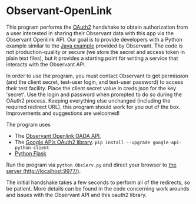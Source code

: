 # Observant-OpenLink

This program performs the <a href="http://tools.ietf.org/html/rfc6749">OAuth2</a> handshake to obtain authorization from a user interested in sharing their Observant data with this app via the Observant Openlink API.  Our goal is to provide developers with a Python example similar to the <a href="https://github.com/ObservantPtyLtd/oada-client">Java example</a> provided by Observant.  The code is not production-quality or secure (we store the secret and access token in plain text files), but it provides a starting point for writing a service that interacts with the Observant API.

In order to use the program, you must contact Observant to get permission (and the client secret, test-user login, and test-user password) to access their test facility.  Place the client secret value in creds.json for the key 'secret'. Use the login and password when prompted to do so during the OAuth2 process.  Keeping everything else unchanged (including the required redirect URL), this program should work for you out of the box.  Improvements and suggestions are welcomed!

The program uses
- The <a href="https://github.com/ObservantPtyLtd/oada-client/blob/master/OAuth2-step-by-step.md">Observant Openlink OADA API</a>,
- The <a href="https://developers.google.com/identity/protocols/OAuth2WebServer">Google APIs OAuth2 library</a>. `pip install --upgrade google-api-python-client`
- <a href="http://flask.pocoo.org/">Python Flask</a>

Run the program via `python ObsServ.py` and direct your browser to <a href="http://localhost:9977/">the server (http://localhost:9977/)</a>.

The initial handshake takes a few seconds to perform all of the redirects, so be patient. More details can be found in the code concerning work arounds and issues with the Observant API and this oauth2 library.
